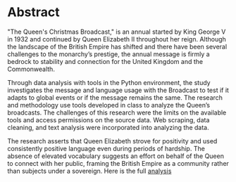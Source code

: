 # Abstract

"The Queen's Christmas Broadcast," is an annual started by King George V in 1932 and continued by Queen Elizabeth II throughout her reign. Although the landscape of the British Empire has shifted and there have been several challenges to the monarchy’s prestige, the annual message is firmly a bedrock to stability and connection for the United Kingdom and the Commonwealth. 

Through data analysis with tools in the Python environment, the study investigates the message and language usage with the Broadcast to test if it adapts to global events or if the message remains the same. The research and methodology use tools developed in class to analyze the Queen’s broadcasts. The challenges of this research were the limits on the available tools and access permissions on the source data. Web scraping, data cleaning, and text analysis were incorporated into analyzing the data. 

The research asserts that Queen Elizabeth strove for positivity and used consistently positive language even during periods of hardship. The absence of elevated vocabulary suggests an effort on behalf of the Queen to connect with her public, framing the British Empire as a community rather than subjects under a sovereign. 
Here is the full [analysis](https://github.com/itsfareed/The_Queens_Speech/blob/main/The_Queens_Speech.ipynb) 
